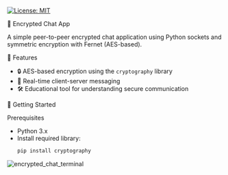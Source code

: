 [![License: MIT](https://img.shields.io/badge/License-MIT-yellow.svg)](https://opensource.org/licenses/MIT)

🔐 Encrypted Chat App

A simple peer-to-peer encrypted chat application using Python sockets and symmetric encryption with Fernet (AES-based).

📌 Features
- 🔒 AES-based encryption using the `cryptography` library
- 💬 Real-time client-server messaging
- 🛠️ Educational tool for understanding secure communication

🚀 Getting Started

Prerequisites
- Python 3.x
- Install required library:
  ```bash
  pip install cryptography
![encrypted_chat_terminal](https://github.com/user-attachments/assets/30d49d86-af2f-47bc-beb4-c030fb72b864)

